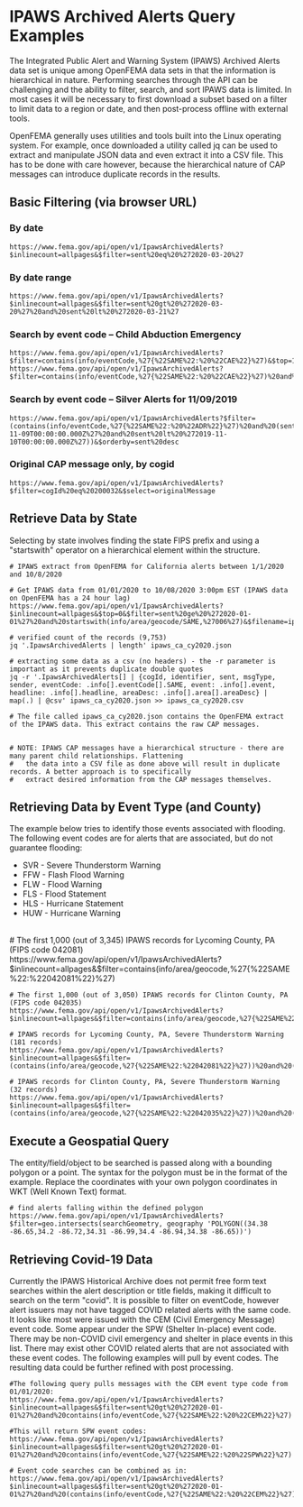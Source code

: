 # IPAWS Archived Alerts Query Examples

The Integrated Public Alert and Warning System (IPAWS) Archived Alerts data set is unique among OpenFEMA data sets in that the information is hierarchical in nature. Performing searches through the API can be challenging and the ability to filter, search, and sort IPAWS data is limited. In most cases it will be necessary to first download a subset based on a filter to limit data to a region or date, and then post-process offline with external tools.

OpenFEMA generally uses utilities and tools built into the Linux operating system. For example, once downloaded a utility called jq can be used to extract and manipulate JSON data and even extract it into a CSV file. This has to be done with care however, because the hierarchical nature of CAP messages can introduce duplicate records in the results.

## Basic Filtering (via browser URL)
### By date

    https://www.fema.gov/api/open/v1/IpawsArchivedAlerts?$inlinecount=allpages&$filter=sent%20eq%20%272020-03-20%27

### By date range

    https://www.fema.gov/api/open/v1/IpawsArchivedAlerts?$inlinecount=allpages&$filter=sent%20gt%20%272020-03-20%27%20and%20sent%20lt%20%272020-03-21%27

### Search by event code – Child Abduction Emergency

    https://www.fema.gov/api/open/v1/IpawsArchivedAlerts?$filter=contains(info/eventCode,%27{%22SAME%22:%20%22CAE%22}%27)&$top=10&$orderby=sent%20desc
    https://www.fema.gov/api/open/v1/IpawsArchivedAlerts?$filter=contains(info/eventCode,%27{%22SAME%22:%20%22CAE%22}%27)%20and%20contains(info/area/geocode,%27{%22SAME%22:%22051059%22}%27)&$top=1&$orderby=sent%20desc

### Search by event code – Silver Alerts for 11/09/2019

    https://www.fema.gov/api/open/v1/IpawsArchivedAlerts?$filter=(contains(info/eventCode,%27{%22SAME%22:%20%22ADR%22}%27)%20and%20(sent%20ge%20%272019-11-09T00:00:00.000Z%27%20and%20sent%20lt%20%272019-11-10T00:00:00.000Z%27))&$orderby=sent%20desc

### Original CAP message only, by cogid

    https://www.fema.gov/api/open/v1/IpawsArchivedAlerts?$filter=cogId%20eq%20200032&$select=originalMessage

## Retrieve Data by State

Selecting by state involves finding the state FIPS prefix and using a "startswith" operator on a hierarchical element within the structure.
    
    # IPAWS extract from OpenFEMA for California alerts between 1/1/2020 and 10/8/2020
    
    # Get IPAWS data from 01/01/2020 to 10/08/2020 3:00pm EST (IPAWS data on OpenFEMA has a 24 hour lag)
    https://www.fema.gov/api/open/v1/IpawsArchivedAlerts?$inlinecount=allpages&$top=0&$filter=sent%20ge%20%272020-01-01%27%20and%20startswith(info/area/geocode/SAME,%27006%27)&$filename=ipaws_ca_cy2020.json
    
    # verified count of the records (9,753)
    jq '.IpawsArchivedAlerts | length' ipaws_ca_cy2020.json
    
    # extracting some data as a csv (no headers) - the -r parameter is important as it prevents duplicate double quotes
    jq -r '.IpawsArchivedAlerts[] | {cogId, identifier, sent, msgType, sender, eventCode: .info[].eventCode[].SAME, event: .info[].event, headline: .info[].headline, areaDesc: .info[].area[].areaDesc} | map(.) | @csv' ipaws_ca_cy2020.json >> ipaws_ca_cy2020.csv
    
    # The file called ipaws_ca_cy2020.json contains the OpenFEMA extract of the IPAWS data. This extract contains the raw CAP messages.
    
    
    # NOTE: IPAWS CAP messages have a hierarchical structure - there are many parent child relationships. Flattening
    #   the data into a CSV file as done above will result in duplicate records. A better approach is to specifically
    #   extract desired information from the CAP messages themselves.

## Retrieving Data by Event Type (and County)
The example below tries to identify those events associated with flooding. The following event codes are for alerts that are associated, but do not guarantee flooding:

- SVR - Severe Thunderstorm Warning
- FFW - Flash Flood Warning
- FLW - Flood Warning
- FLS - Flood Statement
- HLS - Hurricane Statement
- HUW - Hurricane Warning

<br>
    # The first 1,000 (out of 3,345) IPAWS records for Lycoming County, PA (FIPS code 042081)
    https://www.fema.gov/api/open/v1/IpawsArchivedAlerts?$inlinecount=allpages&$filter=contains(info/area/geocode,%27{%22SAME%22:%22042081%22}%27)
    
    # The first 1,000 (out of 3,050) IPAWS records for Clinton County, PA (FIPS code 042035)
    https://www.fema.gov/api/open/v1/IpawsArchivedAlerts?$inlinecount=allpages&$filter=contains(info/area/geocode,%27{%22SAME%22:%22042081%22}%27)
    
    # IPAWS records for Lycoming County, PA, Severe Thunderstorm Warning (181 records)
    https://www.fema.gov/api/open/v1/IpawsArchivedAlerts?$inlinecount=allpages&$filter=(contains(info/area/geocode,%27{%22SAME%22:%22042081%22}%27))%20and%20(contains(info/eventCode,%27{%22SAME%22:%20%22SVR%22}%27))
    
    # IPAWS records for Clinton County, PA, Severe Thunderstorm Warning (32 records)
    https://www.fema.gov/api/open/v1/IpawsArchivedAlerts?$inlinecount=allpages&$filter=(contains(info/area/geocode,%27{%22SAME%22:%22042035%22}%27))%20and%20(contains(info/eventCode,%27{%22SAME%22:%20%22FLW%22}%27))

## Execute a Geospatial Query

The entity/field/object to be searched is passed along with a bounding polygon or a point. The syntax for the polygon must be in the format of the example. Replace the coordinates with your own polygon coordinates in WKT (Well Known Text) format.

    # find alerts falling within the defined polygon 
    https://www.fema.gov/api/open/v1/IpawsArchivedAlerts?$filter=geo.intersects(searchGeometry, geography 'POLYGON((34.38 -86.65,34.2 -86.72,34.31 -86.99,34.4 -86.94,34.38 -86.65))')
    
## Retrieving Covid-19 Data

Currently the IPAWS Historical Archive does not permit free form text searches within the alert description or title fields, making it difficult to search on the term "covid". It is possible to filter on eventCode, however alert issuers may not have tagged COVID related alerts with the same code. It looks like most were issued with the CEM (Civil Emergency Message) event code. Some appear under the SPW (Shelter In-place) event code. There may be non-COVID civil emergency and shelter in place events in this list. There may exist other COVID related alerts that are not associated with these event codes. The following examples will pull by event codes. The resulting data could be further refined with post processing.

    #The following query pulls messages with the CEM event type code from 01/01/2020:
    https://www.fema.gov/api/open/v1/IpawsArchivedAlerts?$inlinecount=allpages&$filter=sent%20gt%20%272020-01-01%27%20and%20contains(info/eventCode,%27{%22SAME%22:%20%22CEM%22}%27)
    
    #This will return SPW event codes:
    https://www.fema.gov/api/open/v1/IpawsArchivedAlerts?$inlinecount=allpages&$filter=sent%20gt%20%272020-01-01%27%20and%20contains(info/eventCode,%27{%22SAME%22:%20%22SPW%22}%27)
    
    # Event code searches can be combined as in:
    https://www.fema.gov/api/open/v1/IpawsArchivedAlerts?$inlinecount=allpages&$filter=sent%20gt%20%272020-01-01%27%20and%20(contains(info/eventCode,%27{%22SAME%22:%20%22CEM%22}%27)%20or%20contains(info/eventCode,%27{%22SAME%22:%20%22SPW%22}%27))
